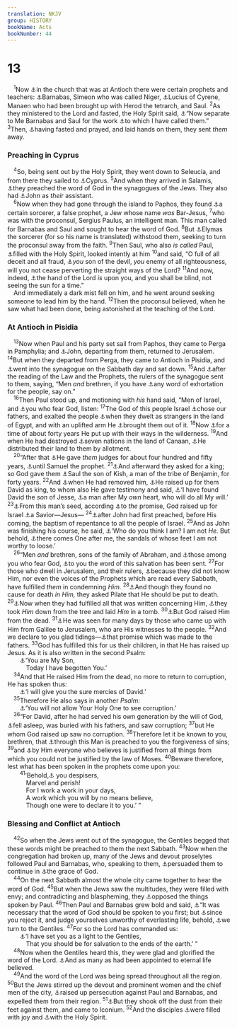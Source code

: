 ```yaml
---
translation: NKJV
group: HISTORY
bookName: Acts 
bookNumber: 44
---
```


<div class="title"><h1>13</h1></div>
<span class="verse cong_13_1"> <sup>1</sup>Now <a data-toggle="tooltip" data-placement="bottom" title="Acts 14:26">⚓</a>in the church that was at Antioch there were certain prophets and teachers: <a data-toggle="tooltip" data-placement="bottom" title="Acts 11:22">⚓</a>Barnabas, Simeon who was called Niger, <a data-toggle="tooltip" data-placement="bottom" title="Rom. 16:21">⚓</a>Lucius of Cyrene, Manaen who had been brought up with Herod the tetrarch, and Saul. </span>
<span class="verse cong_13_2"><sup>2</sup>As they ministered to the Lord and fasted, the Holy Spirit said, <a data-toggle="tooltip" data-placement="bottom" title="Num. 8:14; Acts 9:15; 22:21; Rom. 1:1; Gal. 1:15; 2:9">⚓</a>“Now separate to Me Barnabas and Saul for the work <a data-toggle="tooltip" data-placement="bottom" title="Matt. 9:38; Acts 14:26; Rom. 10:15; Eph. 3:7, 8; 1 Tim. 2:7; 2 Tim. 1:11; Heb. 5:4">⚓</a>to which I have called them.” </span>
<span class="verse cong_13_3"><sup>3</sup>Then, <a data-toggle="tooltip" data-placement="bottom" title="Matt. 9:15; Mark 2:20; Luke 5:35; Acts 6:6">⚓</a>having fasted and prayed, and laid hands on them, they sent <i>them</i> away.<br/></span>
<div class="title"><h3>Preaching in Cyprus</h3></div>
<span class="verse cong_13_4"> <sup>4</sup>So, being sent out by the Holy Spirit, they went down to Seleucia, and from there they sailed to <a data-toggle="tooltip" data-placement="bottom" title="Acts 4:36">⚓</a>Cyprus. </span>
<span class="verse cong_13_5"><sup>5</sup>And when they arrived in Salamis, <a data-toggle="tooltip" data-placement="bottom" title="(Acts 13:46)">⚓</a>they preached the word of God in the synagogues of the Jews. They also had <a data-toggle="tooltip" data-placement="bottom" title="Acts 12:25; 15:37">⚓</a>John as <i>their</i> assistant.<br/></span>
<span class="verse cong_13_6"> <sup>6</sup>Now when they had gone through the island to Paphos, they found <a data-toggle="tooltip" data-placement="bottom" title="Acts 8:9">⚓</a>a certain sorcerer, a false prophet, a Jew whose name <i>was</i> Bar-Jesus, </span>
<span class="verse cong_13_7"><sup>7</sup>who was with the proconsul, Sergius Paulus, an intelligent man. This man called for Barnabas and Saul and sought to hear the word of God. </span>
<span class="verse cong_13_8"><sup>8</sup>But <a data-toggle="tooltip" data-placement="bottom" title="Ex. 7:11; 2 Tim. 3:8">⚓</a>Elymas the sorcerer (for so his name is translated) withstood them, seeking to turn the proconsul away from the faith. </span>
<span class="verse cong_13_9"><sup>9</sup>Then Saul, who also <i>is</i> <i>called</i> Paul, <a data-toggle="tooltip" data-placement="bottom" title="Acts 2:4; 4:8">⚓</a>filled with the Holy Spirit, looked intently at him </span>
<span class="verse cong_13_10"><sup>10</sup>and said, “O full of all deceit and all fraud, <a data-toggle="tooltip" data-placement="bottom" title="Matt. 13:38; John 8:44; (1 John 3:8)">⚓</a><i>you</i> son of the devil, <i>you</i> enemy of all righteousness, will you not cease perverting the straight ways of the Lord? </span>
<span class="verse cong_13_11"><sup>11</sup>And now, indeed, <a data-toggle="tooltip" data-placement="bottom" title="Ex. 9:3; 1 Sam. 5:6; Job 19:21; Ps. 32:4; Heb. 10:31">⚓</a>the hand of the Lord <i>is</i> upon you, and you shall be blind, not seeing the sun for a time.”<br/> And immediately a dark mist fell on him, and he went around seeking someone to lead him by the hand. </span>
<span class="verse cong_13_12"><sup>12</sup>Then the proconsul believed, when he saw what had been done, being astonished at the teaching of the Lord.<br/></span>
<div class="title"><h3>At Antioch in Pisidia</h3></div>
<span class="verse cong_13_13"> <sup>13</sup>Now when Paul and his party set sail from Paphos, they came to Perga in Pamphylia; and <a data-toggle="tooltip" data-placement="bottom" title="Acts 15:38">⚓</a>John, departing from them, returned to Jerusalem. </span>
<span class="verse cong_13_14"><sup>14</sup>But when they departed from Perga, they came to Antioch in Pisidia, and <a data-toggle="tooltip" data-placement="bottom" title="Acts 16:13">⚓</a>went into the synagogue on the Sabbath day and sat down. </span>
<span class="verse cong_13_15"><sup>15</sup>And <a data-toggle="tooltip" data-placement="bottom" title="Luke 4:16">⚓</a>after the reading of the Law and the Prophets, the rulers of the synagogue sent to them, saying, “Men <i>and</i> brethren, if you have <a data-toggle="tooltip" data-placement="bottom" title="Heb. 13:22">⚓</a>any word of exhortation for the people, say on.”<br/></span>
<span class="verse cong_13_16"> <sup>16</sup>Then Paul stood up, and motioning with <i>his</i> hand said, “Men of Israel, and <a data-toggle="tooltip" data-placement="bottom" title="Acts 10:35">⚓</a>you who fear God, listen: </span>
<span class="verse cong_13_17"><sup>17</sup>The God of this people Israel <a data-toggle="tooltip" data-placement="bottom" title="Ex. 6:1, 6; 13:14, 16; Deut. 7:6–8">⚓</a>chose our fathers, and exalted the people <a data-toggle="tooltip" data-placement="bottom" title="Acts 7:17">⚓</a>when they dwelt as strangers in the land of Egypt, and with an uplifted arm He <a data-toggle="tooltip" data-placement="bottom" title="Ex. 14:8">⚓</a>brought them out of it. </span>
<span class="verse cong_13_18"><sup>18</sup>Now <a data-toggle="tooltip" data-placement="bottom" title="Ex. 16:35; Num. 14:34; Acts 7:36">⚓</a>for a time of about forty years He put up with their ways in the wilderness. </span>
<span class="verse cong_13_19"><sup>19</sup>And when He had destroyed <a data-toggle="tooltip" data-placement="bottom" title="Deut. 7:1">⚓</a>seven nations in the land of Canaan, <a data-toggle="tooltip" data-placement="bottom" title="Josh. 14:1, 2; 19:51; Ps. 78:55">⚓</a>He distributed their land to them by allotment.<br/></span>
<span class="verse cong_13_20"> <sup>20</sup>“After that <a data-toggle="tooltip" data-placement="bottom" title="Judg. 2:16; 1 Sam. 4:18; 7:15">⚓</a>He gave <i>them</i> judges for about four hundred and fifty years, <a data-toggle="tooltip" data-placement="bottom" title="1 Sam. 3:20; Acts 3:24">⚓</a>until Samuel the prophet. </span>
<span class="verse cong_13_21"><sup>21</sup><a data-toggle="tooltip" data-placement="bottom" title="1 Sam. 8:5">⚓</a>And afterward they asked for a king; so God gave them <a data-toggle="tooltip" data-placement="bottom" title="1 Sam. 10:20–24">⚓</a>Saul the son of Kish, a man of the tribe of Benjamin, for forty years. </span>
<span class="verse cong_13_22"><sup>22</sup>And <a data-toggle="tooltip" data-placement="bottom" title="1 Sam. 15:23, 26, 28">⚓</a>when He had removed him, <a data-toggle="tooltip" data-placement="bottom" title="1 Sam. 16:1, 12, 13">⚓</a>He raised up for them David as king, to whom also He gave testimony and said, <a data-toggle="tooltip" data-placement="bottom" title="Ps. 89:20">⚓</a>‘I have found David the <i>son</i> of Jesse, <a data-toggle="tooltip" data-placement="bottom" title="1 Sam. 13:14">⚓</a>a man after My <i>own</i> heart, who will do all My will.’ </span>
<span class="verse cong_13_23"><sup>23</sup><a data-toggle="tooltip" data-placement="bottom" title="Is. 11:1">⚓</a>From this man’s seed, according <a data-toggle="tooltip" data-placement="bottom" title="Ps. 132:11">⚓</a>to <i>the</i> promise, God raised up for Israel <a data-toggle="tooltip" data-placement="bottom" title="(Matt. 1:21)">⚓</a>a Savior—Jesus— </span>
<span class="verse cong_13_24"><sup>24</sup><a data-toggle="tooltip" data-placement="bottom" title="Matt. 3:1; (Luke 3:3)">⚓</a>after John had first preached, before His coming, the baptism of repentance to all the people of Israel. </span>
<span class="verse cong_13_25"><sup>25</sup>And as John was finishing his course, he said, <a data-toggle="tooltip" data-placement="bottom" title="Matt. 3:11; Mark 1:7; Luke 3:16">⚓</a>‘Who do you think I am? I am not <i>He.</i> But behold, <a data-toggle="tooltip" data-placement="bottom" title="John 1:20, 27">⚓</a>there comes One after me, the sandals of whose feet I am not worthy to loose.’<br/></span>
<span class="verse cong_13_26"> <sup>26</sup>“Men <i>and</i> brethren, sons of the family of Abraham, and <a data-toggle="tooltip" data-placement="bottom" title="Ps. 66:16">⚓</a>those among you who fear God, <a data-toggle="tooltip" data-placement="bottom" title="Matt. 10:6">⚓</a>to you the word of this salvation has been sent. </span>
<span class="verse cong_13_27"><sup>27</sup>For those who dwell in Jerusalem, and their rulers, <a data-toggle="tooltip" data-placement="bottom" title="Luke 23:34">⚓</a>because they did not know Him, nor even the voices of the Prophets which are read every Sabbath, have fulfilled <i>them</i> in condemning <i>Him.</i></span>
<span class="verse cong_13_28"><sup>28</sup><a data-toggle="tooltip" data-placement="bottom" title="Matt. 27:22, 23; Mark 15:13, 14; Luke 23:21–23; John 19:15; Acts 3:14; (2 Cor. 5:21; Heb. 4:15); 1 Pet. 2:22">⚓</a>And though they found no cause for death <i>in</i> <i>Him,</i> they asked Pilate that He should be put to death. </span>
<span class="verse cong_13_29"><sup>29</sup><a data-toggle="tooltip" data-placement="bottom" title="Luke 18:31">⚓</a>Now when they had fulfilled all that was written concerning Him, <a data-toggle="tooltip" data-placement="bottom" title="Matt. 27:57–61; Mark 15:42–47; Luke 23:50–56; John 19:38–42">⚓</a>they took <i>Him</i> down from the tree and laid <i>Him</i> in a tomb. </span>
<span class="verse cong_13_30"><sup>30</sup><a data-toggle="tooltip" data-placement="bottom" title="Ps. 16:10, 11; Hos. 6:2; Matt. 12:39, 40; 28:6">⚓</a>But God raised Him from the dead. </span>
<span class="verse cong_13_31"><sup>31</sup><a data-toggle="tooltip" data-placement="bottom" title="Matt. 28:16; Acts 1:3, 11; 1 Cor. 15:5–8">⚓</a>He was seen for many days by those who came up with Him from Galilee to Jerusalem, who are His witnesses to the people. </span>
<span class="verse cong_13_32"><sup>32</sup>And we declare to you glad tidings—<a data-toggle="tooltip" data-placement="bottom" title="(Gen. 3:15)">⚓</a>that promise which was made to the fathers. </span>
<span class="verse cong_13_33"><sup>33</sup>God has fulfilled this for us their children, in that He has raised up Jesus. As it is also written in the second Psalm:<br/>  <a data-toggle="tooltip" data-placement="bottom" title="Ps. 2:7; Heb. 1:5">⚓</a>‘You are My Son,<br/>   Today I have begotten You.’<br/></span>
<span class="verse cong_13_34"> <sup>34</sup>And that He raised Him from the dead, no more to return to corruption, He has spoken thus:<br/>  <a data-toggle="tooltip" data-placement="bottom" title="Is. 55:3">⚓</a>‘I will give you the sure mercies of David.’<br/></span>
<span class="verse cong_13_35"> <sup>35</sup>Therefore He also says in another <i>Psalm:</i><br/>  <a data-toggle="tooltip" data-placement="bottom" title="Ps. 16:10; Acts 2:27">⚓</a>‘You will not allow Your Holy One to see corruption.’<br/></span>
<span class="verse cong_13_36"> <sup>36</sup>“For David, after he had served his own generation by the will of God, <a data-toggle="tooltip" data-placement="bottom" title="Acts 2:29">⚓</a>fell asleep, was buried with his fathers, and saw corruption; </span>
<span class="verse cong_13_37"><sup>37</sup>but He whom God raised up saw no corruption. </span>
<span class="verse cong_13_38"><sup>38</sup>Therefore let it be known to you, brethren, that <a data-toggle="tooltip" data-placement="bottom" title="Jer. 31:34">⚓</a>through this Man is preached to you the forgiveness of sins; </span>
<span class="verse cong_13_39"><sup>39</sup>and <a data-toggle="tooltip" data-placement="bottom" title="(Is. 53:11; John 3:16)">⚓</a>by Him everyone who believes is justified from all things from which you could not be justified by the law of Moses. </span>
<span class="verse cong_13_40"><sup>40</sup>Beware therefore, lest what has been spoken in the prophets come upon you:<br/></span>
<span class="verse cong_13_41">  <sup>41</sup>‘Behold,<a data-toggle="tooltip" data-placement="bottom" title="Hab. 1:5">⚓</a> you despisers,<br/>   Marvel and perish!<br/>   For I work a work in your days,<br/>   A work which you will by no means believe,<br/>   Though one were to declare it to you.’ ”<br/></span>
<div class="title"><h3>Blessing and Conflict at Antioch</h3></div>
<span class="verse cong_13_42"> <sup>42</sup>So when the Jews went out of the synagogue, the Gentiles begged that these words might be preached to them the next Sabbath. </span>
<span class="verse cong_13_43"><sup>43</sup>Now when the congregation had broken up, many of the Jews and devout proselytes followed Paul and Barnabas, who, speaking to them, <a data-toggle="tooltip" data-placement="bottom" title="Acts 11:23">⚓</a>persuaded them to continue in <a data-toggle="tooltip" data-placement="bottom" title="Titus 2:11; Heb. 12:15; 1 Pet. 5:12">⚓</a>the grace of God.<br/></span>
<span class="verse cong_13_44"> <sup>44</sup>On the next Sabbath almost the whole city came together to hear the word of God. </span>
<span class="verse cong_13_45"><sup>45</sup>But when the Jews saw the multitudes, they were filled with envy; and contradicting and blaspheming, they <a data-toggle="tooltip" data-placement="bottom" title="Acts 18:6; 1 Pet. 4:4; Jude 10">⚓</a>opposed the things spoken by Paul. </span>
<span class="verse cong_13_46"><sup>46</sup>Then Paul and Barnabas grew bold and said, <a data-toggle="tooltip" data-placement="bottom" title="Matt. 10:6; Acts 3:26; Rom. 1:16">⚓</a>“It was necessary that the word of God should be spoken to you first; but <a data-toggle="tooltip" data-placement="bottom" title="Ex. 32:10; Deut. 32:21; Is. 55:5; Matt. 21:43; Rom. 10:19">⚓</a>since you reject it, and judge yourselves unworthy of everlasting life, behold, <a data-toggle="tooltip" data-placement="bottom" title="Acts 18:6">⚓</a>we turn to the Gentiles. </span>
<span class="verse cong_13_47"><sup>47</sup>For so the Lord has commanded us:<br/>  <a data-toggle="tooltip" data-placement="bottom" title="Is. 42:6; 49:6; Luke 2:32">⚓</a>‘I have set you as a light to the Gentiles,<br/>   That you should be for salvation to the ends of the earth.’ ”<br/></span>
<span class="verse cong_13_48"> <sup>48</sup>Now when the Gentiles heard this, they were glad and glorified the word of the Lord. <a data-toggle="tooltip" data-placement="bottom" title="(Acts 2:47)">⚓</a>And as many as had been appointed to eternal life believed.<br/></span>
<span class="verse cong_13_49"> <sup>49</sup>And the word of the Lord was being spread throughout all the region. </span>
<span class="verse cong_13_50"><sup>50</sup>But the Jews stirred up the devout and prominent women and the chief men of the city, <a data-toggle="tooltip" data-placement="bottom" title="Acts 7:52; 2 Tim. 3:11">⚓</a>raised up persecution against Paul and Barnabas, and expelled them from their region. </span>
<span class="verse cong_13_51"><sup>51</sup><a data-toggle="tooltip" data-placement="bottom" title="Matt. 10:14; Mark 6:11; (Luke 9:5)">⚓</a>But they shook off the dust from their feet against them, and came to Iconium. </span>
<span class="verse cong_13_52"><sup>52</sup>And the disciples <a data-toggle="tooltip" data-placement="bottom" title="Matt. 5:12; John 16:22">⚓</a>were filled with joy and <a data-toggle="tooltip" data-placement="bottom" title="Acts 2:4; 4:8, 31; 13:9">⚓</a>with the Holy Spirit.<br/></span>
